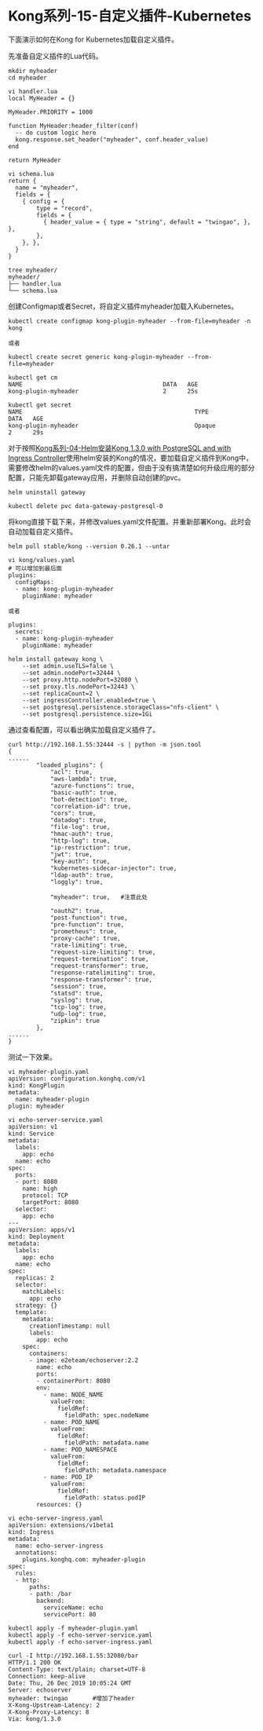 # Kong系列-15-自定义插件-Kubernetes

下面演示如何在Kong for Kubernetes加载自定义插件。

先准备自定义插件的Lua代码。

	mkdir myheader
	cd myheader
	
	vi handler.lua
	local MyHeader = {}
	
	MyHeader.PRIORITY = 1000
	
	function MyHeader:header_filter(conf)
	  -- do custom logic here
	  kong.response.set_header("myheader", conf.header_value)
	end
	
	return MyHeader
	
	vi schema.lua
	return {
	  name = "myheader",
	  fields = {
	    { config = {
	        type = "record",
	        fields = {
	          { header_value = { type = "string", default = "twingao", }, },
	        },
	    }, },
	  }
	}
	
	tree myheader/
	myheader/
	├── handler.lua
	└── schema.lua

创建Configmap或者Secret，将自定义插件myheader加载入Kubernetes。

	kubectl create configmap kong-plugin-myheader --from-file=myheader -n kong
	
	或者
	
	kubectl create secret generic kong-plugin-myheader --from-file=myheader
	
	kubectl get cm
	NAME                                        DATA   AGE
	kong-plugin-myheader                        2      25s
	
	kubectl get secret
	NAME                                                 TYPE                                  DATA   AGE
	kong-plugin-myheader                                 Opaque                                2      29s

对于按照[Kong系列-04-Helm安装Kong 1.3.0 with PostgreSQL and with Ingress Controller](04-kong-1.3.0-helm-postresql.md)使用helm安装的Kong的情况，要加载自定义插件到Kong中，需要修改helm的values.yaml文件的配置，但由于没有搞清楚如何升级应用的部分配置，只能先卸载gateway应用，并删除自动创建的pvc。

	helm uninstall gateway
	
	kubectl delete pvc data-gateway-postgresql-0

将kong直接下载下来，并修改values.yaml文件配置。并重新部署Kong。此时会自动加载自定义插件。

	helm pull stable/kong --version 0.26.1 --untar
	
	vi kong/values.yaml
	# 可以增加到最后面
	plugins:
	  configMaps:
	  - name: kong-plugin-myheader
	    pluginName: myheader
	
	或者
	
	plugins:
	  secrets:
	  - name: kong-plugin-myheader
	    pluginName: myheader
	
	helm install gateway kong \
	    --set admin.useTLS=false \
	    --set admin.nodePort=32444 \
	    --set proxy.http.nodePort=32080 \
	    --set proxy.tls.nodePort=32443 \
	    --set replicaCount=2 \
	    --set ingressController.enabled=true \
	    --set postgresql.persistence.storageClass="nfs-client" \
	    --set postgresql.persistence.size=1Gi

通过查看配置，可以看出确实加载自定义插件了。

	curl http://192.168.1.55:32444 -s | python -m json.tool
	{
	......
	        "loaded_plugins": {
	            "acl": true,
	            "aws-lambda": true,
	            "azure-functions": true,
	            "basic-auth": true,
	            "bot-detection": true,
	            "correlation-id": true,
	            "cors": true,
	            "datadog": true,
	            "file-log": true,
	            "hmac-auth": true,
	            "http-log": true,
	            "ip-restriction": true,
	            "jwt": true,
	            "key-auth": true,
	            "kubernetes-sidecar-injector": true,
	            "ldap-auth": true,
	            "loggly": true,
	
	            "myheader": true,   #注意此处
	
	            "oauth2": true,
	            "post-function": true,
	            "pre-function": true,
	            "prometheus": true,
	            "proxy-cache": true,
	            "rate-limiting": true,
	            "request-size-limiting": true,
	            "request-termination": true,
	            "request-transformer": true,
	            "response-ratelimiting": true,
	            "response-transformer": true,
	            "session": true,
	            "statsd": true,
	            "syslog": true,
	            "tcp-log": true,
	            "udp-log": true,
	            "zipkin": true
	        },
	......
	}

测试一下效果。

	vi myheader-plugin.yaml
	apiVersion: configuration.konghq.com/v1
	kind: KongPlugin
	metadata:
	  name: myheader-plugin
	plugin: myheader
	
	vi echo-server-service.yaml
	apiVersion: v1
	kind: Service
	metadata:
	  labels:
	    app: echo
	  name: echo
	spec:
	  ports:
	  - port: 8080
	    name: high
	    protocol: TCP
	    targetPort: 8080
	  selector:
	    app: echo
	---
	apiVersion: apps/v1
	kind: Deployment
	metadata:
	  labels:
	    app: echo
	  name: echo
	spec:
	  replicas: 2
	  selector:
	    matchLabels:
	      app: echo
	  strategy: {}
	  template:
	    metadata:
	      creationTimestamp: null
	      labels:
	        app: echo
	    spec:
	      containers:
	      - image: e2eteam/echoserver:2.2
	        name: echo
	        ports:
	        - containerPort: 8080
	        env:
	          - name: NODE_NAME
	            valueFrom:
	              fieldRef:
	                fieldPath: spec.nodeName
	          - name: POD_NAME
	            valueFrom:
	              fieldRef:
	                fieldPath: metadata.name
	          - name: POD_NAMESPACE
	            valueFrom:
	              fieldRef:
	                fieldPath: metadata.namespace
	          - name: POD_IP
	            valueFrom:
	              fieldRef:
	                fieldPath: status.podIP
	        resources: {}
	
	vi echo-server-ingress.yaml
	apiVersion: extensions/v1beta1
	kind: Ingress
	metadata:
	  name: echo-server-ingress
	  annotations:
	    plugins.konghq.com: myheader-plugin
	spec:
	  rules:
	  - http:
	      paths:
	      - path: /bar
	        backend:
	          serviceName: echo
	          servicePort: 80
	
	kubectl apply -f myheader-plugin.yaml
	kubectl apply -f echo-server-service.yaml
	kubectl apply -f echo-server-ingress.yaml
	
	curl -I http://192.168.1.55:32080/bar
	HTTP/1.1 200 OK
	Content-Type: text/plain; charset=UTF-8
	Connection: keep-alive
	Date: Thu, 26 Dec 2019 10:05:24 GMT
	Server: echoserver
	myheader: twingao       #增加了header
	X-Kong-Upstream-Latency: 2
	X-Kong-Proxy-Latency: 8
	Via: kong/1.3.0